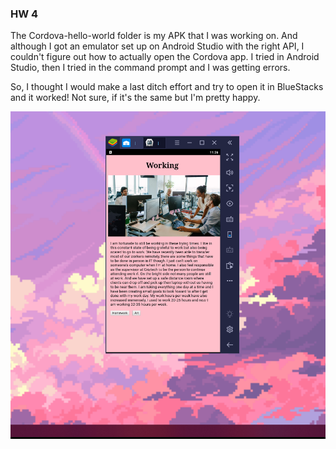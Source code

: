 ### HW 4

The Cordova-hello-world folder is my APK that I was working on. And although I got an emulator set up on Android Studio with the right API, I couldn't figure out how to actually open the Cordova app. I tried in Android Studio, then I tried in the command prompt and I was getting errors.

So, I thought I would make a last ditch effort and try to open it in BlueStacks and it worked! Not sure, if it's the same but I'm pretty happy.

![](img/Screenshot.png)
